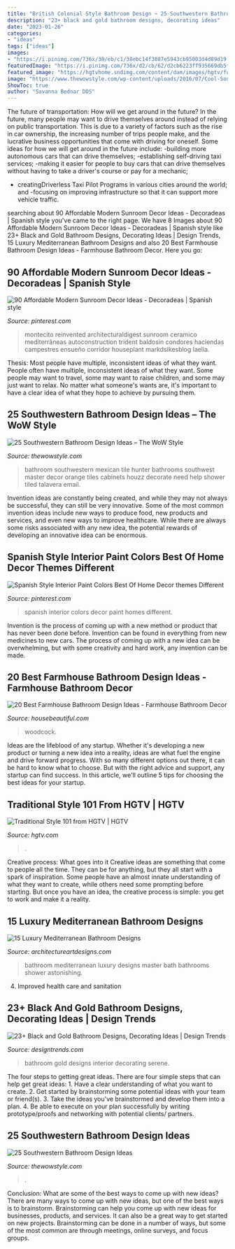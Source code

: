 ```yaml
---
title: "British Colonial Style Bathroom Design ~ 25 Southwestern Bathroom Design Ideas – The Wow Style"
description: "23+ black and gold bathroom designs, decorating ideas"
date: "2023-01-26"
categories:
- "ideas"
tags: ["ideas"]
images:
- "https://i.pinimg.com/736x/38/eb/c1/38ebc14f3087e5943cb95003d4d89d19.jpg"
featuredImage: "https://i.pinimg.com/736x/d2/cb/62/d2cb6223ff935669db5f57488e28f8aa.jpg"
featured_image: "https://hgtvhome.sndimg.com/content/dam/images/hgtv/fullset/2004/1/13/2/forte_livarea_l.jpg.rend.hgtvcom.616.462.suffix/1400928860173.jpeg"
image: "https://www.thewowstyle.com/wp-content/uploads/2016/07/Cool-Southwestern-Bathroom-Design.jpg"
ShowToc: true
author: "Savanna Bednar DDS"
---
```



The future of transportation: How will we get around in the future?
In the future, many people may want to drive themselves around instead of relying on public transportation. This is due to a variety of factors such as the rise in car ownership, the increasing number of trips people make, and the lucrative business opportunities that come with driving for oneself. 
Some ideas for how we will get around in the future include: 
-building more autonomous cars that can drive themselves; 
-establishing self-driving taxi services; 
-making it easier for people to buy cars that can drive themselves without having to take a driver's course or pay for a mechanic; 
- creatingDriverless Taxi Pilot Programs in various cities around the world; and 
-focusing on improving infrastructure so that it can support more vehicle traffic.

	

		
searching about 90 Affordable Modern Sunroom Decor Ideas - Decoradeas | Spanish style you've came to the right page. We have 8 Images about 90 Affordable Modern Sunroom Decor Ideas - Decoradeas | Spanish style like 23+ Black and Gold Bathroom Designs, Decorating Ideas | Design Trends, 15 Luxury Mediterranean Bathroom Designs and also 20 Best Farmhouse Bathroom Design Ideas - Farmhouse Bathroom Decor. Here you go:
		
    
## 90 Affordable Modern Sunroom Decor Ideas - Decoradeas | Spanish Style

<img loading=lazy src="https://i.pinimg.com/736x/d2/cb/62/d2cb6223ff935669db5f57488e28f8aa.jpg" onerror="this.onerror=null;this.src='https://tse4.mm.bing.net/th?id=OIP.LfoKmSx-CHohXkQ5pQOD-wHaJn&amp;pid=15.1';" alt="90 Affordable Modern Sunroom Decor Ideas - Decoradeas | Spanish style">

_Source: pinterest.com_

>montecito reinvented architecturaldigest sunroom ceramico mediterrâneas autoconstruction trident baldosin condores haciendas campestres ensueño corridor houseplant markdsikesblog laelia. 

	

Thesis: Most people have multiple, inconsistent ideas of what they want.
People often have multiple, inconsistent ideas of what they want. Some people may want to travel, some may want to raise children, and some may just want to relax. No matter what someone's wants are, it's important to have a clear idea of what they hope to achieve by pursuing them.

    
## 25 Southwestern Bathroom Design Ideas – The WoW Style

<img loading=lazy src="http://thewowstyle.com/wp-content/uploads/2016/07/Southwestern-Bathroom-with-Green-Bathroom-Cabinets.jpg" onerror="this.onerror=null;this.src='https://tse4.mm.bing.net/th?id=OIP.7fKaqk2EQ1-nuzQtX0TE5gHaLH&amp;pid=15.1';" alt="25 Southwestern Bathroom Design Ideas – The WoW Style">

_Source: thewowstyle.com_

>bathroom southwestern mexican tile hunter bathrooms southwest master decor orange tiles cabinets houzz decorate need help shower tiled talavera email. 

	

Invention ideas are constantly being created, and while they may not always be successful, they can still be very innovative. Some of the most common invention ideas include new ways to produce food, new products and services, and even new ways to improve healthcare. While there are always some risks associated with any new idea, the potential rewards of developing an innovative idea can be enormous.

    
## Spanish Style Interior Paint Colors Best Of Home Decor Themes Different

<img loading=lazy src="https://i.pinimg.com/736x/38/eb/c1/38ebc14f3087e5943cb95003d4d89d19.jpg" onerror="this.onerror=null;this.src='https://tse1.mm.bing.net/th?id=OIP.Y2AJldhilXxYAeKzNyiI2AHaJi&amp;pid=15.1';" alt="Spanish Style Interior Paint Colors Best Of Home Decor themes Different">

_Source: pinterest.com_

>spanish interior colors decor paint homes different. 

	

Invention is the process of coming up with a new method or product that has never been done before. Invention can be found in everything from new medicines to new cars. The process of coming up with a new idea can be overwhelming, but with some creativity and hard work, any invention can be made.

    
## 20 Best Farmhouse Bathroom Design Ideas - Farmhouse Bathroom Decor

<img loading=lazy src="https://hips.hearstapps.com/hmg-prod.s3.amazonaws.com/images/farmhouse-bathroom-ideas-clx100118wellgilbert-07-1563467975.jpg?crop=1xw:1xh;center,top&amp;resize=480:*" onerror="this.onerror=null;this.src='https://tse3.mm.bing.net/th?id=OIP.faGGSUYsuhTxKUTEsNpYpgHaLH&amp;pid=15.1';" alt="20 Best Farmhouse Bathroom Design Ideas - Farmhouse Bathroom Decor">

_Source: housebeautiful.com_

>woodcock. 

	

Ideas are the lifeblood of any startup. Whether it's developing a new product or turning a new idea into a reality, ideas are what fuel the engine and drive forward progress. With so many different options out there, it can be hard to know what to choose. But with the right advice and support, any startup can find success. In this article, we'll outline 5 tips for choosing the best ideas for your startup.

    
## Traditional Style 101 From HGTV | HGTV

<img loading=lazy src="https://hgtvhome.sndimg.com/content/dam/images/hgtv/fullset/2004/1/13/2/forte_livarea_l.jpg.rend.hgtvcom.616.462.suffix/1400928860173.jpeg" onerror="this.onerror=null;this.src='https://tse3.mm.bing.net/th?id=OIP.W1S5M78x_jyXUYIIiLAKPAHaFj&amp;pid=15.1';" alt="Traditional Style 101 from HGTV | HGTV">

_Source: hgtv.com_

>. 

	

Creative process: What goes into it
Creative ideas are something that come to people all the time. They can be for anything, but they all start with a spark of inspiration. Some people have an almost innate understanding of what they want to create, while others need some prompting before starting. But once you have an idea, the creative process is simple: you get to work and make it a reality.

    
## 15 Luxury Mediterranean Bathroom Designs

<img loading=lazy src="https://www.architectureartdesigns.com/wp-content/uploads/2014/08/15-Luxury-Mediterranean-Bathroom-Designs-8-630x494.jpg" onerror="this.onerror=null;this.src='https://tse4.mm.bing.net/th?id=OIP.tf9YiS-Aux1gXh4gNSNVPwHaFz&amp;pid=15.1';" alt="15 Luxury Mediterranean Bathroom Designs">

_Source: architectureartdesigns.com_

>bathroom mediterranean luxury designs master bath bathrooms shower astonishing. 

	

4. Improved health care and sanitation 

    
## 23+ Black And Gold Bathroom Designs, Decorating Ideas | Design Trends

<img loading=lazy src="https://images.designtrends.com/wp-content/uploads/2016/03/25121056/Serene-Black-and-Gold-Bathroom-Ideas.jpg" onerror="this.onerror=null;this.src='https://tse2.mm.bing.net/th?id=OIP.pG-ace30M1c8N7V6mVIw-QHaKg&amp;pid=15.1';" alt="23+ Black and Gold Bathroom Designs, Decorating Ideas | Design Trends">

_Source: designtrends.com_

>bathroom gold designs interior decorating serene. 

	

The four steps to getting great ideas.
There are four simple steps that can help get great ideas: 1. Have a clear understanding of what you want to create.
2. Get started by brainstorming some potential ideas with your team or friend(s).
3. Take the ideas you've brainstormed and develop them into a plan. 
4. Be able to execute on your plan successfully by writing prototype/proofs and networking with potential clients/ partners.

    
## 25 Southwestern Bathroom Design Ideas

<img loading=lazy src="https://www.thewowstyle.com/wp-content/uploads/2016/07/Cool-Southwestern-Bathroom-Design.jpg" onerror="this.onerror=null;this.src='https://tse3.mm.bing.net/th?id=OIP.Fy-rYhKgSfo8BTnu-oFvFQHaLJ&amp;pid=15.1';" alt="25 Southwestern Bathroom Design Ideas">

_Source: thewowstyle.com_

>. 

	

Conclusion: What are some of the best ways to come up with new ideas?
There are many ways to come up with new ideas, but one of the best ways is to brainstorm. Brainstorming can help you come up with new ideas for businesses, products, and services. It can also be a great way to get started on new projects. Brainstorming can be done in a number of ways, but some of the most common are through meetings, online surveys, and focus groups.

